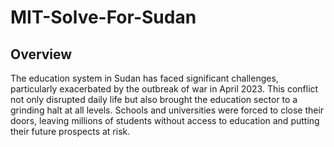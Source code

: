 # MIT-Solve-For-Sudan
## Overview
The education system in Sudan has faced significant challenges, particularly exacerbated by the outbreak of war in April 2023. This conflict not only disrupted daily life but also brought the education sector to a grinding halt at all levels. Schools and universities were forced to close their doors, leaving millions of students without access to education and putting their future prospects at risk.

